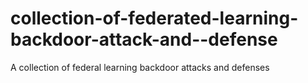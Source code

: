 # collection-of-federated-learning-backdoor-attack-and--defense
A collection of federal learning backdoor attacks and defenses
